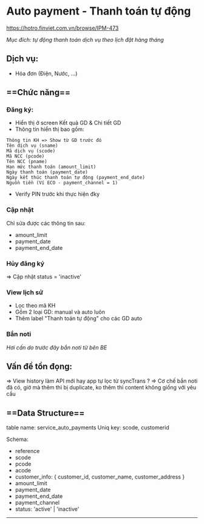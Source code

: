

# Auto payment - Thanh toán tự động

https://hotro.finviet.com.vn/browse/IPM-473

*Mục đích: tự động thanh toán dịch vụ theo lịch đặt hàng tháng* 
## Dịch vụ: 
- Hóa đơn (Điện, Nước, ...)

## ==Chức năng==

###  Đăng ký:

 - Hiển thị ở screen Kết quả GD & Chi tiết GD
 - Thông tin hiển thị bao gồm:
 
```
Thông tin KH => Show từ GD trước đó
Tên dịch vụ (sname)
Mã dịch vụ (scode)
Mã NCC (pcode)
Tên NCC (pname)
Hạn mức thanh toán (amount_limit)
Ngày thanh toán (payment_date)
Ngày kết thúc thanh toán tự động (payment_end_date)
Nguồn tiền (Ví ECO - payment_channel = 1)
```

- Verify PIN trước khi thực hiện đky

### Cập nhật

Chỉ sửa được các thông tin sau:
- amount_limit
- payment_date
- payment_end_date

### Hủy đăng ký

=> Cập nhật status = 'inactive'

### View lịch sử

- Lọc theo mã KH
- Gồm 2 loại GD: manual và auto luôn
- Thêm label "Thanh toán tự động" cho các GD auto

### Bắn noti
*Hơi cấn do trước đây bắn noti từ bên BE*

## Vấn đề tồn đọng:

=> View history làm API mới hay app tự lọc từ syncTrans ?
=> Cơ chế bắn noti đã có, giờ mà thêm thì bị duplicate, ko thêm thì content không giống với yêu cầu

## ==Data Structure==

table name: service_auto_payments
Uniq key: scode, customerid

Schema:

- reference
- scode
- pcode
- acode
- customer_info: {
  customer_id,
  customer_name,
  customer_address
	}
- amount_limit
- payment_date
- payment_end_date
- payment_channel
- status: 'active' | 'inactive'

---
